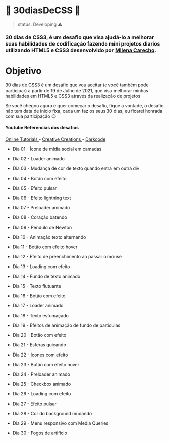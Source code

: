 <h1> 🚀 30diasDeCSS 🚀 </h1>

> status: Developing ⚠️

### 30 dias de CSS3, é um desafio que visa ajudá-lo a melhorar suas habilidades de codificação fazendo mini projetos diarios utilizando HTML5 e CSS3 desenvolvido por <a href="https://github.com/MilenaCarecho" target="_blank">Milena Carecho</a>.

<h1> Objetivo </h1>
30 dias de CSS3 é um desafio que vou aceitar (e você também pode participar) a partir de 19 de Julho de 2021, que visa melhorar minhas habilidades em HTML5 e CSS3 através da realização de projetos

Se você chegou agora e quer começar o desafio, fique a vontade, o desafio não tem data de inicio fixa, cada um faz os seus 30 dias, eu ficarei honrada com sua participação 😉

<h4> Youtube Referencias dos desafios </h4>
<a href="https://www.youtube.com/channel/UCbwXnUipZsLfUckBPsC7Jog" target="_blank"> Online Tutorials </a> - <a href="https://www.youtube.com/channel/UCOKmVksbzoKJKmtu7rlEM1A" target="blank"> Creative Creations </a>  - <a href="https://www.youtube.com/channel/UCD3KVjbb7aq2OiOffuungzw" target="_blank"> Darkcode </a>

+ Dia 01 - Ícone de mídia social em camadas


+ Dia 02 - Loader animado
+ Dia 03 - Mudança de cor de texto quando entra em outra div
+ Dia 04 - Botão com efeito
+ Dia 05 - Efeito pulsar
+ Dia 06 - Efeito lightning text
+ Dia 07 - Preloader animado
+ Dia 08 - Coração batendo
+ Dia 09 - Pendulo de Newton
+ Dia 10 - Animação texto alternando
+ Dia 11 - Botão com efeito hover
+ Dia 12 - Efeito de preenchimento ao passar o mouse
+ Dia 13 - Loading com efeito
+ Dia 14 - Fundo de texto animado
+ Dia 15 - Texto flutuante
+ Dia 16 - Botão com efeito
+ Dia 17 - Loader animado
+ Dia 18 - Texto esfumaçado
+ Dia 19 - Efeitos de animação de fundo de partículas
+ Dia 20 - Botão com efeito
+ Dia 21 - Esferas quicando
+ Dia 22 - Icones com efeito
+ Dia 23 - Botão com efeito hover
+ Dia 24 - Preloader animado
+ Dia 25 - Checkbox animado
+ Dia 26 - Loading com efeito
+ Dia 27 - Efeito pulsar
+ Dia 28 - Cor do background mudando
+ Dia 29 - Menu responsivo com Media Queries
+ Dia 30 - Fogos de artificio
